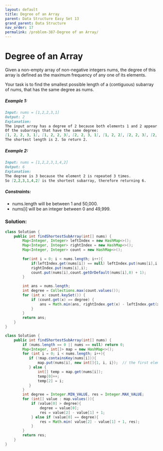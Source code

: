 ```yaml
---
layout: default
title: Degree of an Array
parent: Data Structure Easy Set 13
grand_parent: Data Structure
nav_order: 17
permalink: /problem-387-Degree of an Array/
---
```

# Degree of an Array
Given a non-empty array of non-negative integers nums, the degree of this array is defined as the maximum frequency of any one of its elements.

Your task is to find the smallest possible length of a (contiguous) subarray of nums, that has the same degree as nums.

##### Example 1:
```markdown
Input: nums = [1,2,2,3,1]
Output: 2
Explanation:
The input array has a degree of 2 because both elements 1 and 2 appear twice.
Of the subarrays that have the same degree:
[1, 2, 2, 3, 1], [1, 2, 2, 3], [2, 2, 3, 1], [1, 2, 2], [2, 2, 3], [2, 2]
The shortest length is 2. So return 2.
```
##### Example 2:
```markdown
Input: nums = [1,2,2,3,1,4,2]
Output: 6
Explanation:
The degree is 3 because the element 2 is repeated 3 times.
So [2,2,3,1,4,2] is the shortest subarray, therefore returning 6.
```
##### Constraints:
* nums.length will be between 1 and 50,000.
* nums[i] will be an integer between 0 and 49,999.

### Solution:
```java
class Solution {
    public int findShortestSubArray(int[] nums) {
        Map<Integer, Integer> leftIndex = new HashMap<>(); 
        Map<Integer, Integer> rightIndex = new HashMap<>();
        Map<Integer, Integer> count = new HashMap<>();
        
        for(int i = 0; i < nums.length; i++){
            if(leftIndex.get(nums[i]) == null) leftIndex.put(nums[i],i);
            rightIndex.put(nums[i],i);
            count.put(nums[i],count.getOrDefault(nums[i],0) + 1);
        }
        
        int ans = nums.length;
        int degree = Collections.max(count.values());
        for (int x: count.keySet()) {
            if (count.get(x) == degree) {
                ans = Math.min(ans, rightIndex.get(x) - leftIndex.get(x) + 1);
            }
        }
        return ans;
    }
}
```
```java
class Solution {
    public int findShortestSubArray(int[] nums) {
        if (nums.length == 0 || nums == null) return 0;
        Map<Integer, int[]> map = new HashMap<>();
        for (int i = 0; i < nums.length; i++){
           if (!map.containsKey(nums[i])){
               map.put(nums[i], new int[]{1, i, i});  // the first element in array is degree, second is first index of this key, third is last index of this key
           } else {
               int[] temp = map.get(nums[i]);
               temp[0]++;
               temp[2] = i;
           }
        }
        int degree = Integer.MIN_VALUE, res = Integer.MAX_VALUE;
        for (int[] value : map.values()){
            if (value[0] > degree){
                degree = value[0];
                res = value[2] - value[1] + 1;
            } else if (value[0] == degree){
                res = Math.min( value[2] - value[1] + 1, res);
            } 
        }
        return res;
    }
}
```